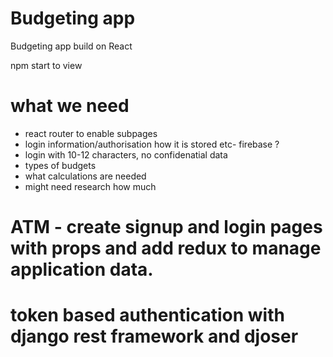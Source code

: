 # Budgeting app

Budgeting app build on React

npm start to view


# what we need 

- react router to enable subpages
- login information/authorisation how it is stored etc- firebase ?
- login with 10-12 characters, no confidenatial data
- types of budgets
- what calculations are needed
- might need research how much  



# ATM - create signup and login pages with props and add redux to manage application data.
# token based authentication with django rest framework and djoser
